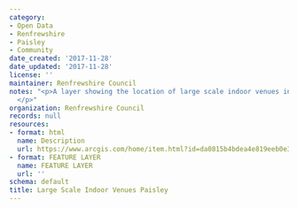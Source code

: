 ```yaml
---
category:
- Open Data
- Renfrewshire
- Paisley
- Community
date_created: '2017-11-28'
date_updated: '2017-11-28'
license: ''
maintainer: Renfrewshire Council
notes: "<p>A layer showing the location of large scale indoor venues in Paisley.\_\
  </p>"
organization: Renfrewshire Council
records: null
resources:
- format: html
  name: Description
  url: https://www.arcgis.com/home/item.html?id=da0815b4bdea4e819eeb0e3cceda635c
- format: FEATURE LAYER
  name: FEATURE LAYER
  url: ''
schema: default
title: Large Scale Indoor Venues Paisley
---
```

